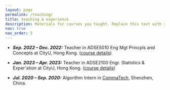 ```yaml
---
layout: page
permalink: /teaching/
title: teaching & experience
description: Materials for courses you taught. Replace this text with your description.
nav: true
nav_order: 5
---
```


* ***Sep. 2022 – Dec. 2022:*** Teacher in ADSE5010 Eng Mgt Princpls and Concepts at CityU, Hong Kong. ([course details](../assets/pdf/ADSE5010.pdf))
* ***Jan. 2023 – Apr. 2023:*** Teacher in ADSE2100 Engr. Statistics & Exper'ation at CityU, Hong Kong. ([course details](../assets/pdf/ADSE2100.pdf))

* ***Jul. 2020 – Sep. 2020:*** Algorithm Intern in [CommaTech](http://www.smartcomma.com/), Shenzhen, China.
